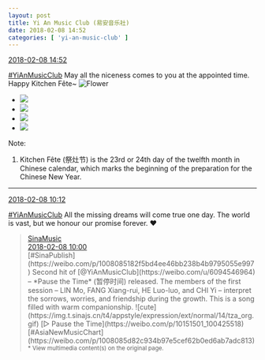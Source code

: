 ```yaml
---
layout: post
title: Yi An Music Club (易安音乐社)
date: 2018-02-08 14:52
categories: [ 'yi-an-music-club' ]
---
```


<div class="weibo-info">
  <a href="https://weibo.com/6094546964/G2alsbqvQ">2018-02-08 14:52</a>
</div>

[#YiAnMusicClub](https://weibo.com/p/100808beae2e3e05b17b64f63ebedca39f19b2/super_index) May all the niceness comes to you at the appointed time. Happy Kitchen Fête~ ![Flower](//img.t.sinajs.cn/t4/appstyle/expression/ext/normal/6c/flower_org.gif)

<!-- more -->

<ul class="weibo-pic-list-2">
  <li class="weibo-pic">
    <a href="http://wx3.sinaimg.cn/mw690/006Es64Aly1fo91ftlnerj31410qo0yx.jpg"><img src="http://wx3.sinaimg.cn/thumb150/006Es64Aly1fo91ftlnerj31410qo0yx.jpg"/></a>
  </li>
  <li class="weibo-pic">
    <a href="http://wx4.sinaimg.cn/mw690/006Es64Aly1fo91fwzyx7j33vc2kwx6x.jpg"><img src="http://wx4.sinaimg.cn/thumb150/006Es64Aly1fo91fwzyx7j33vc2kwx6x.jpg"/></a>
  </li>
  <li class="weibo-pic">
    <a href="http://wx2.sinaimg.cn/mw690/006Es64Aly1fo91fso659j33vc2kwx6w.jpg"><img src="http://wx2.sinaimg.cn/thumb150/006Es64Aly1fo91fso659j33vc2kwx6w.jpg"/></a>
  </li>
  <li class="weibo-pic">
    <a href="http://wx1.sinaimg.cn/mw690/006Es64Aly1fo91k0es3ij33vc2kwx6w.jpg"><img src="http://wx1.sinaimg.cn/thumb150/006Es64Aly1fo91k0es3ij33vc2kwx6w.jpg"/></a>
  </li>
</ul>

Note:
1. Kitchen Fête (祭灶节) is the 23rd or 24th day of the twelfth month in Chinese calendar, which marks the beginning of the preparation for the Chinese New Year.

---

<div class="weibo-info">
  <a href="https://weibo.com/6094546964/G28vO9uRA">2018-02-08 10:12</a>
</div>

[#YiAnMusicClub](https://weibo.com/p/100808beae2e3e05b17b64f63ebedca39f19b2/super_index) All the missing dreams will come true one day. The world is vast, but we honour our promise forever. :heart:

> <div class="weibo-post-name">
>   <a href="https://weibo.com/musichut">SinaMusic</a>
> </div>
> <div class="weibo-info">
>   <a href="https://weibo.com/1266269835/G28qN5mRQ">2018-02-08 10:00</a>
> </div>
> [#SinaPublish](https://weibo.com/p/1008085182f5bd4ee46bb238b4b9795055e997) Second hit of [@YiAnMusicClub](https://weibo.com/u/6094546964) – *Pause the Time* (暂停时间) released. The members of the first session – LIN Mo, FANG Xiang-rui, HE Luo-luo, and CHI Yi – interpret the sorrows, worries, and friendship during the growth. This is a song filled with warm companionship. ![cute](https://img.t.sinajs.cn/t4/appstyle/expression/ext/normal/14/tza_org.gif) [▷ Pause the Time](https://weibo.com/p/10151501_100425518) [#AsiaNewMusicChart](https://weibo.com/p/1008085d82c934b97e5cef62b0ed6ab7adc813)  
> <small>* View multimedia content(s) on the original page.</small>
